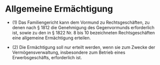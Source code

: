 # Allgemeine Ermächtigung

- (1) Das Familiengericht kann dem Vormund zu Rechtsgeschäften, zu denen nach § 1812 die Genehmigung des Gegenvormunds erforderlich ist, sowie zu den in § 1822 Nr. 8 bis 10 bezeichneten Rechtsgeschäften eine allgemeine Ermächtigung erteilen.

- (2) Die Ermächtigung soll nur erteilt werden, wenn sie zum Zwecke der Vermögensverwaltung, insbesondere zum Betrieb eines Erwerbsgeschäfts, erforderlich ist.

